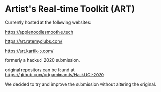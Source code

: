 # Artist's Real-time Toolkit (ART)
Currently hosted at the following websites:

https://applenoodlesmoothie.tech

https://art.ratemyclubs.com/

https://art.kartik-b.com/

formerly a hackuci 2020 submission.

original repository can be found at https://github.com/origamimantis/HackUCI-2020

We decided to try and improve the submission without altering the original.
